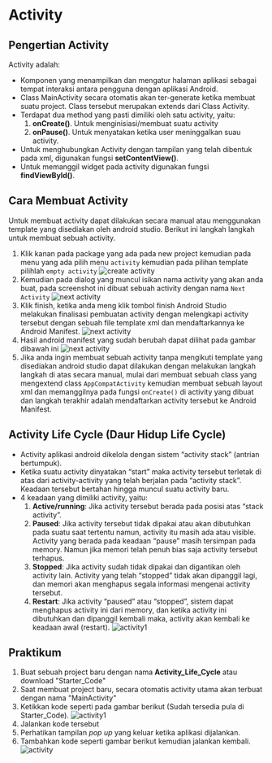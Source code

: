 # Activity 

## Pengertian Activity
Activity adalah:
-	Komponen yang menampilkan dan mengatur halaman aplikasi sebagai tempat interaksi antara pengguna dengan aplikasi Android.
-	Class MainActivity secara otomatis akan ter-generate ketika membuat suatu project. Class tersebut merupakan extends dari Class Activity.
-	Terdapat dua method yang pasti dimiliki oleh satu activity, yaitu:
    1. **onCreate()**. Untuk menginisiasi/membuat suatu activity
    2. **onPause()**. Untuk menyatakan ketika user meninggalkan suau activity.
-	Untuk menghubungkan Activity dengan tampilan yang telah dibentuk pada xml, digunakan fungsi **setContentView()**.
-	Untuk memanggil widget pada activity digunakan fungsi **findViewById()**.

## Cara Membuat Activity
Untuk membuat activity dapat dilakukan secara manual atau menggunakan template yang disediakan oleh android studio. Berikut ini langkah langkah untuk membuat sebuah activity.
1. Klik kanan pada package yang ada pada new project kemudian pada menu yang ada pilih menu `activity` kemudian pada pilihan template pilihlah `empty activity`
![create activity](images/02-create-activity.png)
2. Kemudian pada dialog yang muncul isikan nama activity yang akan anda buat, pada screenshot ini dibuat sebuah activity dengan nama `Next Activity`
![next activity](images/02-create-activity-step2.png)
3. Klik finish, ketika anda meng klik tombol finish Android Studio melakukan finalisasi pembuatan activity dengan melengkapi activity tersebut dengan sebuah file template xml dan mendaftarkannya ke Android Manifest.
![next activity](images/02-create-activity-step3.png)
4. Hasil android manifest yang sudah berubah dapat dilihat pada gambar dibawah ini
![next activity](images/02-create-activity-step4.png)
5. Jika anda ingin membuat sebuah activity tanpa mengikuti template yang disediakan android studio dapat dilakukan dengan melakukan langkah langkah di atas secara manual, mulai dari membuat sebuah class yang mengextend class `AppCompatActivity` kemudian membuat sebuah layout xml dan memanggilnya pada fungsi `onCreate()` di activity yang dibuat dan langkah terakhir adalah mendaftarkan activity tersebut ke Android Manifest.

## Activity Life Cycle (Daur Hidup Life Cycle)
-	Activity aplikasi android dikelola dengan sistem “activity stack” (antrian bertumpuk).
-	Ketika suatu activity dinyatakan “start” maka activity tersebut terletak di atas dari activity-activity yang telah berjalan pada “activity stack”. Keadaan tersebut bertahan hingga muncul suatu activity baru.
-	4 keadaan yang dimiliki activity, yaitu:
    1.	**Active/running**: Jika activity tersebut berada pada posisi atas “stack activity”.
    1. **Paused**: Jika activity tersebut tidak dipakai atau akan dibutuhkan pada suatu saat tertentu namun, activity itu masih ada atau visible. Activity yang berada pada keadaan “pause” masih tersimpan pada memory. Namun jika memori telah penuh bias saja activity tersebut terhapus. 
    2. **Stopped**: Jika activity sudah tidak dipakai dan digantikan oleh activity lain. Activity yang telah “stopped” tidak akan dipanggil lagi, dan memori akan menghapus segala informasi mengenai activity tersebut. 
    3. **Restart**: Jika activity “paused” atau “stopped”, sistem dapat menghapus activity ini dari memory, dan ketika activity ini dibutuhkan dan dipanggil kembali maka, activity akan kembali ke keadaan awal (restart).
![activity1](images/life_cyccle_activity.png)


## Praktikum 

1. Buat sebuah project baru dengan nama **Activity_Life_Cycle** atau download "Starter_Code"
2. Saat membuat project baru, secara otomatis activity utama akan terbuat dengan nama "MainActivity"
3. Ketikkan kode seperti pada gambar berikut (Sudah tersedia pula di Starter_Code).
    ![activity1](images/activity1.jpg)
4. Jalankan kode tersebut
5. Perhatikan tampilan *pop up* yang keluar ketika aplikasi dijalankan.
6. Tambahkan kode seperti gambar berikut kemudian jalankan kembali.
  ![activity](images/avtivity2.jpg)


